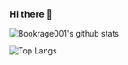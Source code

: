 ### Hi there 👋

<!--
**Bookrage001/bookrage001** is a ✨ _special_ ✨ repository because its `README.md` (this file) appears on your GitHub profile.

Here are some ideas to get you started:

- 🔭 I’m currently working on ...
- 🌱 I’m currently learning ...
- 👯 I’m looking to collaborate on ...
- 🤔 I’m looking for help with ...
- 💬 Ask me about ...
- 📫 How to reach me: ...
- 😄 Pronouns: ...
- ⚡ Fun fact: ...
-->
![Bookrage001's github stats](https://github-readme-stats.vercel.app/api?username=bookrage001&show_icons=true&theme=transparent&count_private=true)

![Top Langs](https://github-readme-stats.vercel.app/api/top-langs/?username=bookrage001&layout=compact&theme=transparent&count_private=true)
